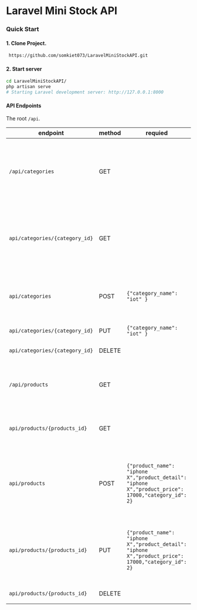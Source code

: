 # Laravel Mini Stock API
### Quick Start

#### 1. Clone Project.

```sh
 https://github.com/somkiet073/LaravelMiniStockAPI.git
```

#### 2. Start server

```sh
cd LaravelMiniStockAPI/
php artisan serve
# Starting Laravel development server: http://127.0.0.1:8000
```

#### API Endpoints
The root `/api`.

|endpoint|method|requied|response|description
|-|-|-|-|-|
|`/api/categories`|GET||`{"success": true,"data": [{  "id": 1,"category_name": "laptop test","product": [{"id": "1","product_name": "lenovo thinkpad","product_detail": "Descriptions","product_price": "22000"}],"created_at": "2020-11-17T05:25:53.000000Z","updated_at": "2020-11-17T05:25:53.000000Z"},],"message": "Category retrived successfully."}`|get All Categories|
|`api/categories/{category_id}`|GET||`{"success": true,"data": [{  "id": 1,"category_name": "laptop test","product": [{"id": "1","product_name": "lenovo thinkpad","product_detail": "Descriptions","product_price": "22000"}],"created_at": "2020-11-17T05:25:53.000000Z","updated_at": "2020-11-17T05:25:53.000000Z"},],"message": "Category retrived successfully."}`|get Catetegory By ID|
|`api/categories`|POST|`{"category_name": "iot" }`|`{"success": true,"data": { "category_name": "iot2", "updated_at": "2020-11-17T09:45:10.000000Z", "created_at": "2020-11-17T09:45:10.000000Z", "id": 5}, "message": "category create successfully."}`|Create Catetegory|
|`api/categories/{category_id}`|PUT|`{"category_name": "iot" }`|`{"success": true,"data": 1,"message": "Category delete successfully."}`|Delete Catetegory|
|`api/categories/{category_id}`|DELETE||`{"success": true,"data": 1,"message": "Category delete successfully."}`|Delete Catetegory|
||
|`/api/products`|GET||`{"success": true,"data": [{"id": "1","product_name": "lenovo thinkpad","product_detail": "ทดสอบ...","product_price": "22000","category_name": "laptop test"}],"message": "Product retrived successfully."}`|get All products|
|`api/products/{products_id}`|GET||`{"success": true,"data": [{"id": "1","product_name": "lenovo thinkpad","product_detail": "ทดสอบ...","product_price": "22000","category_name": "laptop test"}],"message": "Product retrived successfully."}`|get products By ID|
|`api/products`|POST|`{"product_name": "iphone X","product_detail": "iphone X","product_price": 17000,"category_id": 2}`|`{"success": true,"data": {"product_name": "apple","product_detail": "test detail...","product_price": 23000,"category_id": 1,"updated_at": "2020-11-17T14:58:05.000000Z","created_at": "2020-11-17T14:58:05.000000Z","id": 5},"message": "Product create successfully."}`|Create products|
|`api/products/{products_id}`|PUT|`{"product_name": "iphone X","product_detail": "iphone X","product_price": 17000,"category_id": 2}`|`{"success": true,"data": {"product_name": "apple","product_detail": "test detail...,"product_price": 23000,"category_id": 1,"updated_at": "2020-11-17T14:58:05.000000Z","created_at": "2020-11-17T14:58:05.000000Z","id": 5},"message": "Product create successfully."}`|Edit products|
|`api/products/{products_id}`|DELETE||`{"success": true,"data": 1,"message": "Product delete successfully."}`|Delete products|